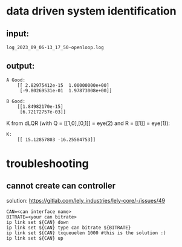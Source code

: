 # data driven system identification
## input:

    log_2023_09_06-13_17_50-openloop.log
## output:
    

    A Good:
        [[ 2.82975412e-15  1.00000000e+00]
         [-9.80269531e-01  1.97873008e+00]]

    B Good:
        [[1.84982170e-15]
         [6.72172757e-03]]

K from dLQR (with Q = [[1,0],[0,1]] = eye(2) and R = [[1]] = eye(1)):

    K: 
        [[ 15.12857803 -16.25584753]]

# troubleshooting

## cannot create can controller

solution: https://gitlab.com/lely_industries/lely-core/-/issues/49
```shell
CAN=<can interface name>
BITRATE=<your can bitrate>
ip link set ${CAN} down
ip link set ${CAN} type can bitrate ${BITRATE}
ip link set ${CAN} txqueuelen 1000 #this is the solution :)
ip link set ${CAN} up
```